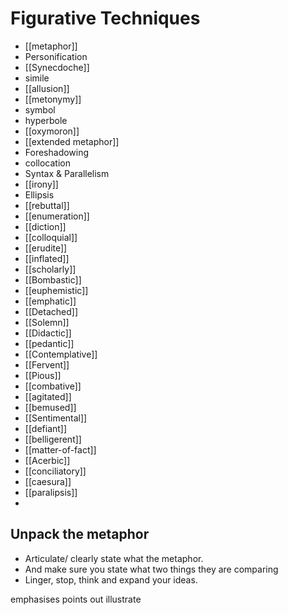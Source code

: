 # Figurative Techniques
- [[metaphor]]
- Personification
- [[Synecdoche]]
- simile
- [[allusion]]
- [[metonymy]] 
- symbol 
- hyperbole
- [[oxymoron]]
- [[extended metaphor]]
- Foreshadowing
- collocation
- Syntax & Parallelism
- [[irony]]
- Ellipsis 
- [[rebuttal]]
- [[enumeration]]
- [[diction]]
- [[colloquial]]
- [[erudite]]
- [[inflated]]
- [[scholarly]]
- [[Bombastic]]
- [[euphemistic]]
- [[emphatic]]
- [[Detached]]
- [[Solemn]]
- [[Didactic]]
- [[pedantic]]
- [[Contemplative]]
- [[Fervent]]
- [[Pious]]
- [[combative]]
- [[agitated]]
- [[bemused]]
- [[Sentimental]]
- [[defiant]]
- [[belligerent]]
- [[matter-of-fact]]
- [[Acerbic]]
- [[conciliatory]]
- [[caesura]]
- [[paralipsis]]
- 
## Unpack the metaphor
- Articulate/ clearly state what the metaphor. 
- And make sure you state what two things they are comparing
- Linger, stop, think and expand your ideas. 

emphasises
points out
illustrate

